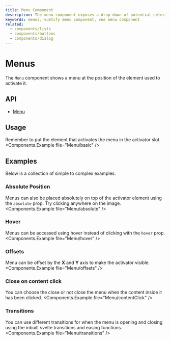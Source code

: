 ```yaml
---
title: Menu Component
description: The menu component exposes a drop down of potential selections or actions that the user can make.
keywords: menus, vuetify menu component, vue menu component
related:
  - components/lists
  - components/buttons
  - components/dialog
---
```


# Menus

The `Menu` component shows a menu at the position of the element used to activate it.

## API

- [Menu](/api/Menu/)

## Usage

Remember to put the element that activates the menu in the activator slot. <Components.Example file="Menu/basic" />

## Examples

Below is a collection of simple to complex examples.

### Absolute Position

Menus can also be placed absolutely on top of the activator element using the `absolute` prop. Try clicking anywhere on the image. <Components.Example file="Menu/absolute" />

### Hover

Menus can be accessed using hover instead of clicking with the `hover` prop. <Components.Example file="Menu/hover" />

### Offsets

Menu can be offset by the **X** and **Y** axis to make the activator visible. <Components.Example file="Menu/offsets" />

### Close on content click

You can choose the close or not close the menu when the content inside it has been clicked. <Components.Example file="Menu/contentClick" />

### Transitions

You can use different transitions for when the menu is opening and closing using the inbuilt svelte transitions and easing functions. <Components.Example file="Menu/transitions" />
